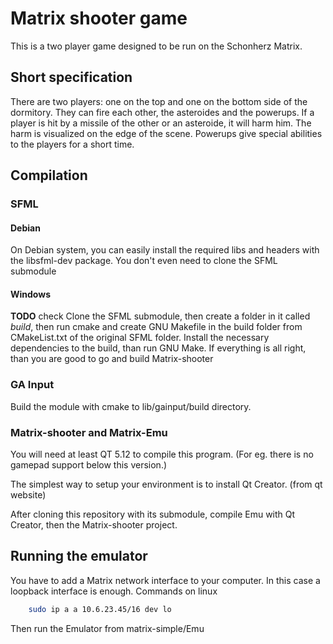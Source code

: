 Matrix shooter game
===================

This is a two player game designed to be run on the Schonherz Matrix. 

## Short specification

There are two players: one on the top and one on the bottom side of the dormitory. They can fire each other, the asteroides and the powerups. If a player is hit by a missile of the other or an asteroide, it will harm him. The harm is visualized on the edge of the scene. Powerups give special abilities to the players for a short time.

## Compilation

### SFML
#### Debian
On Debian system, you can easily install the required libs and headers with the libsfml-dev package. You don't even need to clone the SFML submodule
#### Windows
**TODO** check
Clone the SFML submodule, then create a folder in it called *build*, then run cmake and create GNU Makefile in the build folder from CMakeList.txt of the original SFML folder. Install the necessary dependencies to the build, than run GNU Make. If everything is all right, than you are good to go and build Matrix-shooter

### GA Input

Build the module with cmake to lib/gainput/build directory.

### Matrix-shooter and Matrix-Emu

You will need at least QT 5.12 to compile this program. (For eg. there is no gamepad support below this version.)

The simplest way to setup your environment is to install Qt Creator. (from qt website)

After cloning this repository with its submodule, compile Emu with Qt Creator, then the Matrix-shooter project.

## Running the emulator

You have to add a Matrix network interface to your computer. In this case a loopback interface is enough. 
Commands on linux
```bash
    sudo ip a a 10.6.23.45/16 dev lo
```
Then run the Emulator from matrix-simple/Emu
